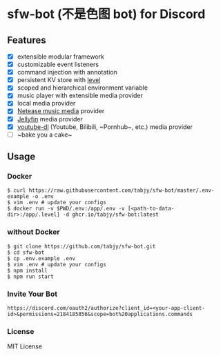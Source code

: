 # sfw-bot (不是色图 bot) for Discord

## Features

- [x] extensible modular framework
- [x] customizable event listeners 
- [x] command injection with annotation
- [x] persistent KV store with [level](https://github.com/Level/level)
- [x] scoped and hierarchical environment variable
- [x] music player with extensible media provider
- [x] local media provider
- [x] [Netease music media](http://music.163.com/) provider
- [x] [Jellyfin](https://jellyfin.org/) media provider
- [x] [youtube-dl](https://youtube-dl.org/) (Youtube, Bilibili, ~Pornhub~, etc.) media provider
- [ ] ~bake you a cake~ 

## Usage

### Docker 

```
$ curl https://raw.githubusercontent.com/tabjy/sfw-bot/master/.env-example -o .env
$ vim .env # update your configs
$ docker run -v $PWD/.env:/app/.env -v [<path-to-data-dir>:/app/.level] -d ghcr.io/tabjy/sfw-bot:latest
```

### without Docker

```
$ git clone https://github.com/tabjy/sfw-bot.git
$ cd sfw-bot
$ cp .env.example .env
$ vim .env # update your configs
$ npm install
$ npm run start
```

### Invite Your Bot

```
https://discord.com/oauth2/authorize?client_id=<your-app-client-id>&permissions=2184185856&scope=bot%20applications.commands
```

### License

MIT License



